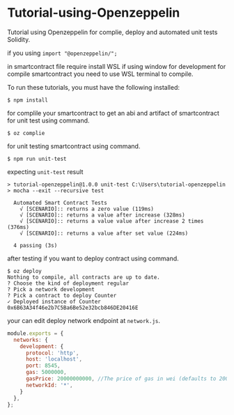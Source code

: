 # Tutorial-using-Openzeppelin
Tutorial using Openzeppelin for complie, deploy and automated unit tests Solidity.

if you using `import "@openzeppelin/";`

in smartcontract file
require install WSL if using window for development for compile smartcontract you need to use WSL terminal to compile.

To run these tutorials, you must have the following installed:

```
$ npm install
```

for complile your smartcontract to get an abi and artifact of smartcontract for unit test using command.

```
$ oz complie
```

for unit testing smartcontract using command.

```
$ npm run unit-test
```
expecting `unit-test` result 
```
> tutorial-openzeppelin@1.0.0 unit-test C:\Users\tutorial-openzeppelin
> mocha --exit --recursive test

  Automated Smart Contract Tests
    √ [SCENARIO]:: returns a zero value (119ms)
    √ [SCENARIO]:: returns a value after increase (328ms)
    √ [SCENARIO]:: returns a value value after increase 2 times (376ms)
    √ [SCENARIO]:: returns a value after set value (224ms)
    
  4 passing (3s)
```

after testing if you want to deploy contract using command.

```
$ oz deploy
Nothing to compile, all contracts are up to date.
? Choose the kind of deployment regular
? Pick a network development
? Pick a contract to deploy Counter
✓ Deployed instance of Counter
0x6B63A34f46e2b7C5Ba6Be52e32bcb846DE20416E
```
your can edit deploy network endpoint at `network.js`.

```javascript
module.exports = {
  networks: {
    development: {
      protocol: 'http',
      host: 'localhost',
      port: 8545,
      gas: 5000000,
      gasPrice: 20000000000, //The price of gas in wei (defaults to 20000000000)
      networkId: '*',
    }
  },
};
```
